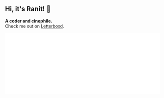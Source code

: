 ## Hi, it's Ranit! 👋

**A coder and cinephile.**  
Check me out on [Letterboxd](https://letterboxd.com/rhvetican/).

<div id="header" align="center">
  <img src="https://raw.githubusercontent.com/rhvetican/rhvetican/master/starfield-stats.svg" width="100%" height="200">
</div>

<div align="center">
